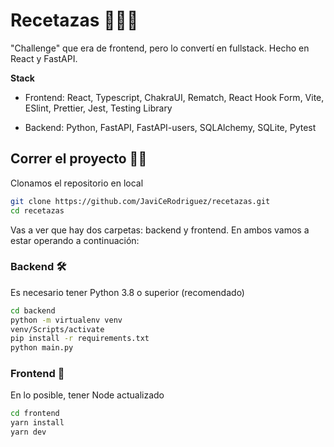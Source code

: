 # Recetazas 🍔🥪🍱

"Challenge" que era de frontend, pero lo convertí en fullstack. Hecho en React y FastAPI.

**Stack**

- Frontend: React, Typescript, ChakraUI, Rematch, React Hook Form, Vite, ESlint, Prettier, Jest, Testing Library

- Backend: Python, FastAPI, FastAPI-users, SQLAlchemy, SQLite, Pytest


## Correr el proyecto 🏃🏼

Clonamos el repositorio en local

```sh
git clone https://github.com/JaviCeRodriguez/recetazas.git
cd recetazas
```

Vas a ver que hay dos carpetas: backend y frontend. En ambos vamos a estar operando a continuación:

### Backend 🛠️

Es necesario tener Python 3.8 o superior (recomendado)

```sh
cd backend
python -m virtualenv venv
venv/Scripts/activate
pip install -r requirements.txt
python main.py
```

### Frontend 🎨

En lo posible, tener Node actualizado

```sh
cd frontend
yarn install
yarn dev
```
